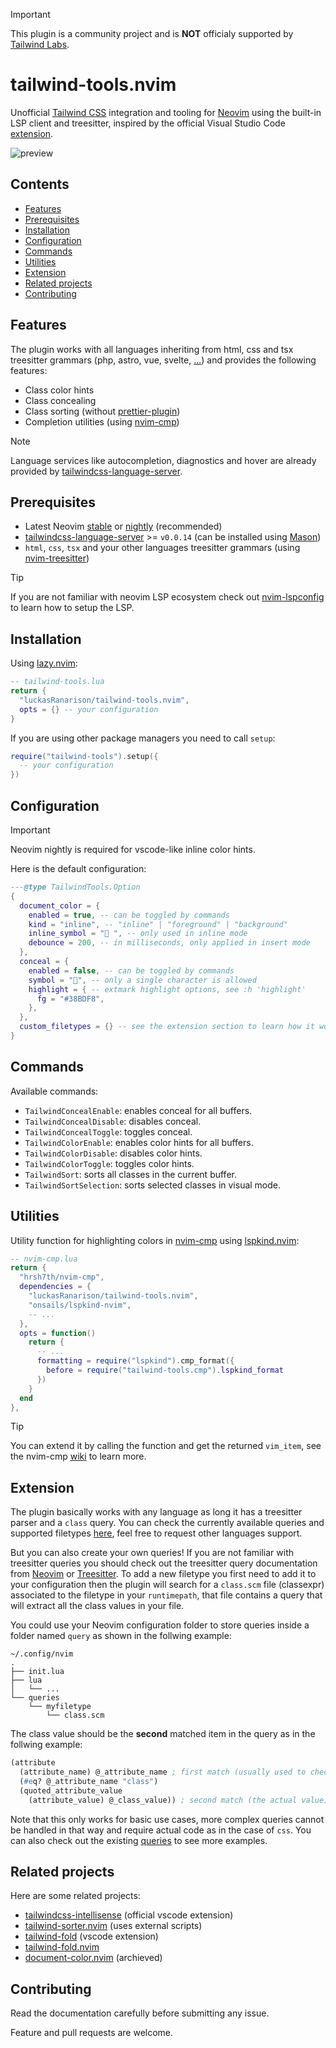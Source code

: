 > [!IMPORTANT]
> This plugin is a community project and is **NOT** officialy supported by [Tailwind Labs](https://github.com/tailwindlabs).

# tailwind-tools.nvim

Unofficial [Tailwind CSS](https://github.com/tailwindlabs/tailwindcss) integration and tooling for [Neovim](https://github.com/neovim/neovim) using the built-in LSP client and treesitter, inspired by the official Visual Studio Code [extension](https://github.com/tailwindlabs/tailwindcss-intellisense).

![preview](https://github.com/luckasRanarison/tailwind-tools.nvim/assets/101930730/cb1c0508-8375-474f-9078-2842fb62e0b7)

## Contents

- [Features](#features)
- [Prerequisites](#prerequisites)
- [Installation](#installation)
- [Configuration](#configuration)
- [Commands](#commands)
- [Utilities](#utilities)
- [Extension](#extension)
- [Related projects](#related-projects)
- [Contributing](#contributing)

## Features

The plugin works with all languages inheriting from html, css and tsx treesitter grammars (php, astro, vue, svelte, [...](./queries)) and provides the following features:

- Class color hints
- Class concealing
- Class sorting (without [prettier-plugin](https://github.com/tailwindlabs/prettier-plugin-tailwindcss))
- Completion utilities (using [nvim-cmp](https://github.com/hrsh7th/nvim-cmp))

> [!NOTE]
> Language services like autocompletion, diagnostics and hover are already provided by [tailwindcss-language-server](https://github.com/tailwindlabs/tailwindcss-intellisense/tree/master/packages/tailwindcss-language-server).

## Prerequisites

- Latest Neovim [stable](https://github.com/neovim/neovim/releases/tag/stable) or [nightly](https://github.com/neovim/neovim/releases/tag/nightly) (recommended)
- [tailwindcss-language-server](https://github.com/tailwindlabs/tailwindcss-intellisense/tree/master/packages/tailwindcss-language-server) >= `v0.0.14` (can be installed using [Mason](https://github.com/williamboman/mason.nvim))
- `html`, `css`, `tsx` and your other languages treesitter grammars (using [nvim-treesitter](https://github.com/nvim-treesitter/nvim-treesitter))

> [!TIP]
> If you are not familiar with neovim LSP ecosystem check out [nvim-lspconfig](https://github.com/neovim/nvim-lspconfig) to learn how to setup the LSP.

## Installation

Using [lazy.nvim](https://github.com/folke/lazy.nvim):

```lua
-- tailwind-tools.lua
return {
  "luckasRanarison/tailwind-tools.nvim",
  opts = {} -- your configuration
}
```

If you are using other package managers you need to call `setup`:

```lua
require("tailwind-tools").setup({
  -- your configuration
})
```

## Configuration

> [!IMPORTANT]
> Neovim nightly is required for vscode-like inline color hints.

Here is the default configuration:

```lua
---@type TailwindTools.Option
{
  document_color = {
    enabled = true, -- can be toggled by commands
    kind = "inline", -- "inline" | "foreground" | "background"
    inline_symbol = "󰝤 ", -- only used in inline mode
    debounce = 200, -- in milliseconds, only applied in insert mode
  },
  conceal = {
    enabled = false, -- can be toggled by commands
    symbol = "󱏿", -- only a single character is allowed
    highlight = { -- extmark highlight options, see :h 'highlight'
      fg = "#38BDF8",
    },
  },
  custom_filetypes = {} -- see the extension section to learn how it works
}
```

## Commands

Available commands:

- `TailwindConcealEnable`: enables conceal for all buffers.
- `TailwindConcealDisable`: disables conceal.
- `TailwindConcealToggle`: toggles conceal.
- `TailwindColorEnable`: enables color hints for all buffers.
- `TailwindColorDisable`: disables color hints.
- `TailwindColorToggle`: toggles color hints.
- `TailwindSort`: sorts all classes in the current buffer.
- `TailwindSortSelection`: sorts selected classes in visual mode.

## Utilities

Utility function for highlighting colors in [nvim-cmp](https://github.com/hrsh7th/nvim-cmp) using [lspkind.nvim](https://github.com/onsails/lspkind.nvim):

```lua
-- nvim-cmp.lua
return {
  "hrsh7th/nvim-cmp",
  dependencies = {
    "luckasRanarison/tailwind-tools.nvim",
    "onsails/lspkind-nvim",
    -- ...
  },
  opts = function()
    return {
      -- ...
      formatting = require("lspkind").cmp_format({
        before = require("tailwind-tools.cmp").lspkind_format
      })
    }
  end
},
```

> [!TIP]
> You can extend it by calling the function and get the returned `vim_item`, see the nvim-cmp [wiki](https://github.com/hrsh7th/nvim-cmp/wiki/Menu-Appearance) to learn more.

## Extension

The plugin basically works with any language as long it has a treesitter parser and a `class` query. You can check the currently available queries and supported filetypes [here](./queries), feel free to request other languages support.

But you can also create your own queries! If you are not familiar with treesitter queries you should check out the treesitter query documentation from [Neovim](https://neovim.io/doc/user/treesitter.html#treesitter-query) or [Treesitter](https://tree-sitter.github.io/tree-sitter/using-parsers#query-syntax). To add a new filetype you first need to add it to your configuration then the plugin will search for a `class.scm` file (classexpr) associated to the filetype in your `runtimepath`, that file contains a query that will extract all the class values in your file.

You could use your Neovim configuration folder to store queries inside a folder named `query` as shown in the follwing example:

```
~/.config/nvim
.
├── init.lua
├── lua
│   └── ...
└── queries
    └── myfiletype
        └── class.scm
```

The class value should be the **second** matched item in the query as in the follwing example:

```scheme
(attribute
  (attribute_name) @_attribute_name ; first match (usually used to check the attribute name)
  (#eq? @_attribute_name "class")
  (quoted_attribute_value
    (attribute_value) @_class_value)) ; second match (the actual value)
```

Note that this only works for basic use cases, more complex queries cannot be handled in that way and require actual code as in the case of `css`. You can also check out the existing [queries](./queries) to see more examples.

## Related projects

Here are some related projects:

- [tailwindcss-intellisense](https://github.com/tailwindlabs/tailwindcss-intellisense) (official vscode extension)
- [tailwind-sorter.nvim](https://github.com/laytan/tailwind-sorter.nvim) (uses external scripts)
- [tailwind-fold](https://github.com/stivoat/tailwind-fold) (vscode extension)
- [tailwind-fold.nvim](https://github.com/razak17/tailwind-fold.nvim)
- [document-color.nvim](https://github.com/mrshmllow/document-color.nvim) (archieved)

## Contributing

Read the documentation carefully before submitting any issue.

Feature and pull requests are welcome.
